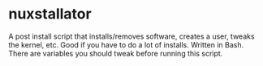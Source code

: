 # nuxstallator
A post install script that installs/removes software, creates a user, tweaks the kernel, etc. 
Good if you have to do a lot of installs. Written in Bash. There are variables you should tweak
before running this script.
